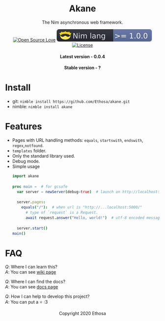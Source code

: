 <h1 align="center">Akane</h1>
<div align="center">The Nim asynchronous web framework.

[![Open Source Love](https://badges.frapsoft.com/os/v1/open-source.png?v=103)](https://github.com/ellerbrock/open-source-badges/)
[![Nim language-plastic](https://github.com/Ethosa/yukiko/blob/master/nim-lang.svg)](https://github.com/Ethosa/yukiko/blob/master/nim-lang.svg)
[![License](https://img.shields.io/github/license/Ethosa/akane)](https://github.com/Ethosa/akane/blob/master/LICENSE)

<h4>Latest version - 0.0.4</h4>
<h4>Stable version - ?</h4>
</div>

# Install
-   git: `nimble install https://github.com/Ethosa/akane.git`
-   nimble: `nimble install akane`


# Features
-   Pages with URL handling methods: `equals`, `startswith`, `endswith`, `regex`,`notfound`.
-   `templates` folder.
-   Only the standard library used.
-   Debug mode.
-   Simple usage
    ```nim
    import akane

    proc main =  # for gcsafe
      var server = newServer(debug=true)  # launch on http://localhost:5000

      server.pages:
        equals("/"):  # when url is "http://...localhost:5000/"
          # type of `request` is a Request.
          await request.answer("Hello, world!")  # utf-8 encoded message.

      server.start()
    main()
    ```


# FAQ
*Q*: Where I can learn this?  
*A*: You can see [wiki page](https://github.com/Ethosa/akane/wiki/Getting-started)

*Q*: Where I can find the docs?  
*A*: You can see [docs page](https://ethosa.github.io/akane/akane/akane.html)

*Q*: How I can help to develop this project?  
*A*: You can put a :star: :3


<div align="center">
  Copyright 2020 Ethosa
</div>

